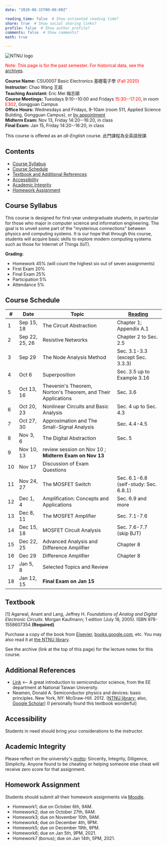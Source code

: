 ```yaml
---
date: "2020-08-15T00:00:00Z"

reading_time: false  # Show estimated reading time?
share: true  # Show social sharing links?
profile: false  # Show author profile?
comments: false  # Show comments?
math: true

---
```

![NTNU logo](../img/ntnu_logo.png)

<span style="color:red">Note: This page is for the past semester. For historical data, see the [archives](https://web.ntnu.edu.tw/~cw/shares/courses/).</span>

**Course Name:** CSU0007 Basic Electronics 基礎電子學 <span style="color:red">(Fall 2020)</span>  
**Instructor:** Chao Wang 王超  
**Teaching Assistant:** Eric Mei 梅志碩  
**Course Meetings:** Tuesdays 9:10--10:00 and Fridays <span style="color:red">15:30--17:20</span>, in room <span style="color:red">E302</span>, Gongguan Campus  
**Office Hours:** Wednesdays and Fridays, 8-10am (room 511, Applied Science Building, Gongguan Campus), or [by appointment](mailto:cw@ntnu.edu.tw)  
**Midterm Exam:** Nov 13, Friday 14:20--16:20, in class  
**Final Exam:** Jan 15, Friday 14:20--16:20, in class  

This course is offered as an _all-English_ course. 此門課程為全英語授課.

## Contents

* [Course Syllabus](#syllabus) <a name="syllabus"></a>
* [Course Schedule](#schedule)
* [Textbook and Additional References](#resource)
* [Accessibility](#accessibility)
* [Academic Integrity](#accessibility)
* [Homework Assignment](#hw)

## Course Syllabus
This course is designed for first-year undergraduate students, in particular for those who major in computer science and information engineering. The goal is to unveil some part of the "mysterious connections" between physics and computing systems. It is our hope that through this course, students will acquire basic skills to explore modern computing systems such as those for Internet of Things (IoT).

**Grading:**  
* Homework 45% (will count the highest six out of seven assignments) 
* First Exam 20%<a name="schedule"></a>  
* Final Exam 25%  
* Participation 5%  
* Attendance 5%  

## Course Schedule

| \#  | Date | Topic | [Reading](#resource) |
| --- | ---  | --- | --- | 
| 1 | Sep 15, 18   | The Circuit Abstraction  | Chapter 1; Appendix A.1 |
| 2 | Sep 22, 25, 26   | Resistive Networks  | Chapter 2 to Sec. 2.5 |
| 3 | Sep 29   | The Node Analysis Method  | Sec. 3.1-3.3 (except Sec. 3.3.3) |
| 4 | Oct 6   | Superposition  | Sec. 3.5 up to Example 3.16 |
| 5 | Oct 13, 16   | Thevenin's Theorem, Norton's Theorem, and Their Applications | Sec. 3.6 |
| 6 | Oct 20, 23   | Nonlinear Circuits and Basic Analysis  | Sec. 4 up to Sec. 4.3 |
| 7 | Oct 27, 30   | Approximation and The Small-Signal Analysis  | Sec. 4.4-4.5 |
| 8 | Nov 3, 6   | The Digital Abstraction | Sec. 5 |
| 9 | Nov 10, 13   | review session on Nov 10 ; **Midterm Exam on Nov 13** |  |
| 10 | Nov 17   | Discussion of Exam Questions |  |
| 11 | Nov 24, 27   | The MOSFET Switch | Sec. 6.1-6.8 (self-study: Sec. 6.8.1) |
| 12 | Dec 1, 4   | Amplification: Concepts and Applications | Sec. 6.9 and more |
| 13 | Dec 8, 11   | The MOSFET Amplifier | Sec. 7.1-7.6 |
| 14 | Dec 15, 18   | MOSFET Circuit Analysis | Sec. 7.6-7.7 (skip BJT) |
| 15 | Dec 22, 25   | Advanced Analysis and Difference Amplifier | Chapter 8 |
| 16 | Dec 29   | Difference Amplifier | Chapter 8 |
| 17 | Jan 5, 8   | Selected Topics and Review |  |
| 18 | Jan 12, 15 | **Final Exam on Jan 15**  |  |

## Textbook
<a name="resource"></a>

[1] Agarwal, Anant and Lang, Jeffrey H. _Foundations of Analog and Digital Electronic Circuits._ Morgan Kaufmann; 1 edition (July 18, 2005). ISBN 978-1558607354 **(Required)**

Purchase a copy of the book from [Elsevier](https://www.elsevier.com/books/foundations-of-analog-and-digital-electronic-circuits/agarwal/978-0-08-050681-4), [books.google.com](https://books.google.com.tw/books?id=lGgP7FDEv3AC&printsec=copyright&redir_esc=y#v=onepage&q&f=false), etc. You may also read it at [the NTNU library](http://www.lib.ntnu.edu.tw/holding/doQuickSearch.jsp?newQuery=true&searchtype=t&search=Foundations+of+Analog+and+Digital+Electronic+Circuits).

See the archive (link at the top of this page) for the lecture notes for this course.

## Additional References

* [Link](2012.02.pdf) <-- A great introduction to semiconductor science, from the EE department at National Taiwan University.
* Neamen, Donald A. Semiconductor physics and devices: basic principles. New York, NY: McGraw-Hill. 2012. ([NTNU library](http://www.lib.ntnu.edu.tw/holding/doQuickSearch.jsp?action=view&param=%2Fsearch*cht%3F%2Ftsemiconductor%2Bphysics%2Band%2Bdevices%2Bbasic%2Bprinciples%2B4th%2Bedition%2Bsolution%2Ftsemiconductor%2Bphysics%2Band%2Bdevices%2Bbasic%2Bprinciples%2B%2B%2B%2B%2B%2B%2B%2B4th%2Bedition%2Bsolution%2F-3%252C0%252C0%252CB%2Fexact%26FF%3Dtsemiconductor%2Bphysics%2Band%2Bdevices%2Bbasic%2Bprinciples%261%252C2%252C%2Findexsort%3D-); also, [Google Scholar](https://scholar.google.com/scholar?hl=zh-TW&as_sdt=0%2C5&q=semiconductor+physics+and+devices+basic+principles+4th+edition+solution&btnG=)) (I personally found this textbook wonderful)

## Accessibility
<a name="integrity"></a>
Students in need should bring your considerations to the instructor.

## Academic Integrity
<a name="hw"></a>
Please reflect on the university's [motto](http://archives.lib.ntnu.edu.tw/c2/c2_1.jsp): Sincerity, Integrity, Diligence, Simplicity. Anyone found to be cheating or helping someone else cheat will receive zero score for that assignment.

## Homework Assignment 

Students should submit all their homework assignments via [Moodle](https://moodle.ntnu.edu.tw/).

* Homework1; due on October 6th, 9AM. 
* Homework2; due on October 27th, 9AM. 
* Homework3; due on November 10th, 9AM. 
* Homework4; due on December 4th, 9PM. 
* Homework5; due on December 19th, 9PM. 
* Homework6; due on Jan 5th, 9PM, 2021. 
* Homework7 (bonus); due on Jan 14th, 5PM, 2021. 
